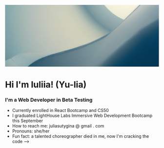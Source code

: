 ![dusty-blue](https://github.com/juliasut/juliasut/blob/main/dusty-blue-2.jpg)

# Hi I'm Iuliia! (Yu-lia)

### I'm a Web Developer in Beta Testing

- Currently enrolled in React Bootcamp and CS50
- I graduated LightHouse Labs Immersive Web Development Bootcamp this September
- How to reach me: juliasutygina @ gmail . com
- Pronouns: she/her
- Fun fact: a talented choreographer died in me, now I'm cracking the code
-->

